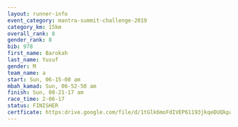 ```yaml
---
layout: runner-info 
event_category: mantra-summit-challenge-2019 
category_km: 15km 
overall_rank: 8
gender_rank: 8
bib: 978
first_name: Barokah
last_name: Yusuf
gender: M
team_name: a
start: Sun, 06-15-00 am
mbah_kamad: Sun, 06-52-50 am
finish: Sun, 08-21-17 am
race_time: 2-06-17
status: FINISHER
certficate: https:drive.google.com/file/d/1tGlk6moFdIVEP61193jkqeDUQkpa3mr4/view?usp=sharing
---
```

